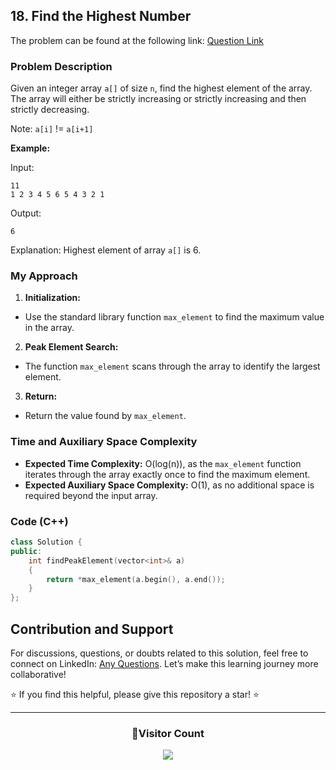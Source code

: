 ## 18. Find the Highest Number

The problem can be found at the following link: [Question Link](https://www.geeksforgeeks.org/problems/find-the-highest-number2259/1)

### Problem Description

Given an integer array `a[]` of size `n`, find the highest element of the array. The array will either be strictly increasing or strictly increasing and then strictly decreasing.

Note: `a[i]` != `a[i+1]`

**Example:**

Input:
```
11
1 2 3 4 5 6 5 4 3 2 1
```
Output:
```
6
```
Explanation:
Highest element of array `a[]` is 6.

### My Approach

1. **Initialization:**
- Use the standard library function `max_element` to find the maximum value in the array.

2. **Peak Element Search:**
- The function `max_element` scans through the array to identify the largest element.

3. **Return:**
- Return the value found by `max_element`.

### Time and Auxiliary Space Complexity

- **Expected Time Complexity:** O(log(n)), as the `max_element` function iterates through the array exactly once to find the maximum element.
- **Expected Auxiliary Space Complexity:** O(1), as no additional space is required beyond the input array.

### Code (C++)

```cpp
class Solution {
public:
    int findPeakElement(vector<int>& a) 
    {
        return *max_element(a.begin(), a.end());
    }
};
```

## Contribution and Support

For discussions, questions, or doubts related to this solution, feel free to connect on LinkedIn: [Any Questions](https://www.linkedin.com/in/het-patel-8b110525a/). Let’s make this learning journey more collaborative!

⭐ If you find this helpful, please give this repository a star! ⭐

---

<div align="center">
  <h3><b>📍Visitor Count</b></h3>
</div>

<p align="center">
  <img src="https://profile-counter.glitch.me/Hunterdii/count.svg" />
</p>
